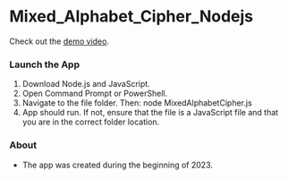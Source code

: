 # Mixed_Alphabet_Cipher_Nodejs

Check out the [demo video](https://youtu.be/zxnkn_8WB0U).

### Launch the App

1) Download Node.js and JavaScript.
2) Open Command Prompt or PowerShell.
3) Navigate to the file folder. Then: node MixedAlphabetCipher.js
4) App should run. If not, ensure that the file is a JavaScript file and that you are in the correct folder location.

### About

- The app was created during the beginning of 2023.
